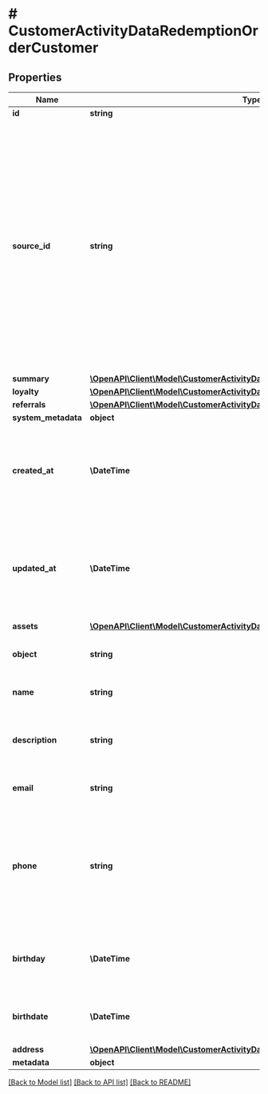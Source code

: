 # # CustomerActivityDataRedemptionOrderCustomer

## Properties

Name | Type | Description | Notes
------------ | ------------- | ------------- | -------------
**id** | **string** |  | [optional]
**source_id** | **string** | A unique identifier of the customer who validates a voucher. It can be a customer ID or email from a CRM system, database, or a third-party service. If you also pass a customer ID (unique ID assigned by Voucherify), the source ID will be ignored. | [optional]
**summary** | [**\OpenAPI\Client\Model\CustomerActivityDataRedemptionOrderCustomerSummary**](CustomerActivityDataRedemptionOrderCustomerSummary.md) |  | [optional]
**loyalty** | [**\OpenAPI\Client\Model\CustomerActivityDataRedemptionOrderCustomerLoyalty**](CustomerActivityDataRedemptionOrderCustomerLoyalty.md) |  | [optional]
**referrals** | [**\OpenAPI\Client\Model\CustomerActivityDataRedemptionOrderCustomerReferrals**](CustomerActivityDataRedemptionOrderCustomerReferrals.md) |  | [optional]
**system_metadata** | **object** |  | [optional]
**created_at** | **\DateTime** | Timestamp representing the date and time when the customer was created in ISO 8601 format. | [optional]
**updated_at** | **\DateTime** | Timestamp representing the date and time when the customer was updated in ISO 8601 format. | [optional]
**assets** | [**\OpenAPI\Client\Model\CustomerActivityDataRedemptionOrderCustomerAssets**](CustomerActivityDataRedemptionOrderCustomerAssets.md) |  | [optional]
**object** | **string** | The type of object represented by JSON. | [optional] [default to 'customer']
**name** | **string** | Customer&#39;s first and last name. | [optional]
**description** | **string** | An arbitrary string that you can attach to a customer object. | [optional]
**email** | **string** | Customer&#39;s email address. | [optional]
**phone** | **string** | Customer&#39;s phone number. This parameter is mandatory when you try to send out codes to customers via an SMS channel. | [optional]
**birthday** | **\DateTime** | *Deprecated* Customer&#39;s birthdate; format YYYY-MM-DD. | [optional]
**birthdate** | **\DateTime** | Customer&#39;s birthdate; format YYYY-MM-DD. | [optional]
**address** | [**\OpenAPI\Client\Model\CustomerActivityDataRedemptionOrderCustomerAddress**](CustomerActivityDataRedemptionOrderCustomerAddress.md) |  | [optional]
**metadata** | **object** |  | [optional]

[[Back to Model list]](../../README.md#models) [[Back to API list]](../../README.md#endpoints) [[Back to README]](../../README.md)
